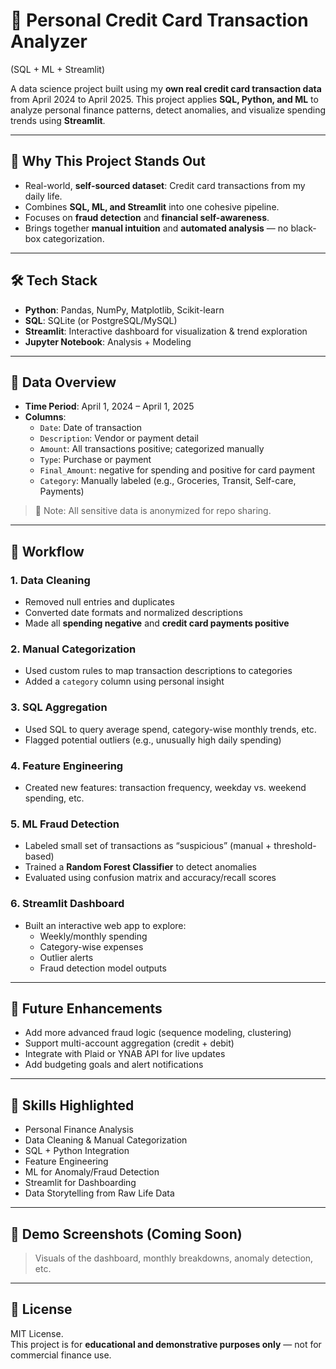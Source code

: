 # 💸 Personal Credit Card Transaction Analyzer 
(SQL + ML + Streamlit)

A data science project built using my **own real credit card transaction data** from April 2024 to April 2025. This project applies **SQL, Python, and ML** to analyze personal finance patterns, detect anomalies, and visualize spending trends using **Streamlit**.

---

## 📌 Why This Project Stands Out

- Real-world, **self-sourced dataset**: Credit card transactions from my daily life.
- Combines **SQL, ML, and Streamlit** into one cohesive pipeline.
- Focuses on **fraud detection** and **financial self-awareness**.
- Brings together **manual intuition** and **automated analysis** — no black-box categorization.

---

## 🛠 Tech Stack

- **Python**: Pandas, NumPy, Matplotlib, Scikit-learn
- **SQL**: SQLite (or PostgreSQL/MySQL)
- **Streamlit**: Interactive dashboard for visualization & trend exploration
- **Jupyter Notebook**: Analysis + Modeling

---

## 📂 Data Overview

- **Time Period**: April 1, 2024 – April 1, 2025  
- **Columns**:
  - `Date`: Date of transaction
  - `Description`: Vendor or payment detail
  - `Amount`: All transactions positive; categorized manually
  - `Type`: Purchase or payment
  - `Final_Amount`: negative for spending and positive for card payment 
  - `Category`: Manually labeled (e.g., Groceries, Transit, Self-care, Payments)

> 🔐 Note: All sensitive data is anonymized for repo sharing.

---

## 🧠 Workflow

### 1. Data Cleaning
- Removed null entries and duplicates
- Converted date formats and normalized descriptions
- Made all **spending negative** and **credit card payments positive**

### 2. Manual Categorization
- Used custom rules to map transaction descriptions to categories
- Added a `category` column using personal insight

### 3. SQL Aggregation
- Used SQL to query average spend, category-wise monthly trends, etc.
- Flagged potential outliers (e.g., unusually high daily spending)

### 4. Feature Engineering
- Created new features: transaction frequency, weekday vs. weekend spending, etc.

### 5. ML Fraud Detection
- Labeled small set of transactions as “suspicious” (manual + threshold-based)
- Trained a **Random Forest Classifier** to detect anomalies
- Evaluated using confusion matrix and accuracy/recall scores

### 6. Streamlit Dashboard
- Built an interactive web app to explore:
  - Weekly/monthly spending
  - Category-wise expenses
  - Outlier alerts
  - Fraud detection model outputs

---

## 🚀 Future Enhancements

- Add more advanced fraud logic (sequence modeling, clustering)
- Support multi-account aggregation (credit + debit)
- Integrate with Plaid or YNAB API for live updates
- Add budgeting goals and alert notifications

---

## 🎯 Skills Highlighted

- Personal Finance Analysis
- Data Cleaning & Manual Categorization
- SQL + Python Integration
- Feature Engineering
- ML for Anomaly/Fraud Detection
- Streamlit for Dashboarding
- Data Storytelling from Raw Life Data

---

## 📸 Demo Screenshots (Coming Soon)

> Visuals of the dashboard, monthly breakdowns, anomaly detection, etc.

---

## 📝 License

MIT License.  
This project is for **educational and demonstrative purposes only** — not for commercial finance use.

